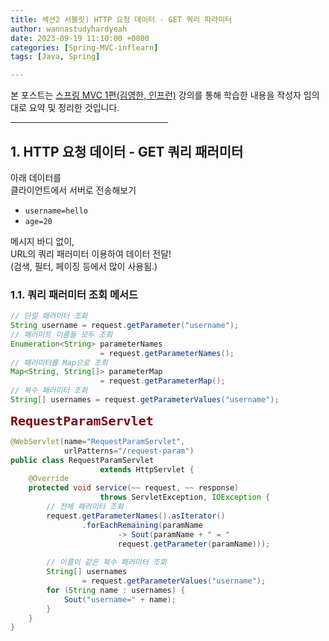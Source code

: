 ```yaml
---
title: 섹션2 서블릿) HTTP 요청 데이터 - GET 쿼리 파라미터
author: wannastudyhardyeah
date: 2023-09-19 11:10:00 +0800
categories: [Spring-MVC-inflearn]
tags: [Java, Spring]

---
```

본 포스트는 <a href="https://www.inflearn.com/course/%EC%8A%A4%ED%94%84%EB%A7%81-mvc-1/">스프링 MVC 1편(김영한, 인프런)</a> 강의를 통해 학습한 내용을 작성자 임의 대로 요약 및 정리한 것입니다.<br>
<hr width="50%">

<h2>1. HTTP 요청 데이터 - GET 쿼리 패러미터</h2>
아래 데이터를<br>
클라이언트에서 서버로 전송해보기<br>

- ``username=hello``<br>
- ``age=20``<br>

메시지 바디 없이,<br>
URL의 쿼리 패러미터 이용하여 데이터 전달!<br>
(검색, 필터, 페이징 등에서 많이 사용됨.)<br>

<h3>1.1. 쿼리 패러미터 조회 메서드</h3>

```java
// 단일 패러미터 조회
String username = request.getParameter("username");
// 패러미트 이름들 모두 조회
Enumeration<String> parameterNames
                    = request.getParameterNames();
// 패러미터를 Map으로 조회
Map<String, String[]> parameterMap
                    = request.getParameterMap();
// 복수 패러미터 조회
String[] usernames = request.getParameterValues("username");
```

<b><code class="language-java highlighter-rouge" style="color: #83060e; font-size: 1.25rem;">RequestParamServlet</code></b><br>

```java
@WebServlet(name="RequestParamServlet",
            urlPatterns="/request-param")
public class RequestParamServlet 
                    extends HttpServlet {
    @Override
    protected void service(~~ request, ~~ response)
                    throws ServletException, IOException {
        // 전체 패러미터 조회
        request.getParameterNames().asIterator()
                .forEachRemaining(paramName
                        -> Sout(paramName + " = "
                        request.getParameter(paramName)));
        
        // 이름이 같은 복수 패러미터 조회
        String[] usernames
                = request.getParameterValues("username");
        for (String name : usernames) {
            Sout("username=" + name);
        }
    }
}
```